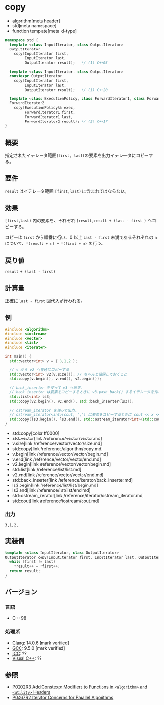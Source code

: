 # copy
* algorithm[meta header]
* std[meta namespace]
* function template[meta id-type]

```cpp
namespace std {
  template <class InputIterator, class OutputIterator>
  OutputIterator
    copy(InputIterator first,
         InputIterator last,
         OutputIterator result);   // (1) C++03

  template <class InputIterator, class OutputIterator>
  constexpr OutputIterator
    copy(InputIterator first,
         InputIterator last,
         OutputIterator result);   // (1) C++20

  template <class ExecutionPolicy, class ForwardIterator1, class ForwardIterator2>
  ForwardIterator2
    copy(ExecutionPolicy&& exec,
         ForwardIterator1 first,
         ForwardIterator1 last,
         ForwardIterator2 result); // (2) C++17
}
```

## 概要
指定されたイテレータ範囲`[first, last)`の要素を出力イテレータにコピーする。


## 要件
`result` はイテレータ範囲 `[first,last)` に含まれてはならない。


## 効果
`[first,last)` 内の要素を、それぞれ `[result,result + (last - first))` へコピーする。

コピーは `first` から順番に行い、0 以上 `last - first` 未満であるそれぞれの `n` について、`*(result + n) = *(first + n)` を行う。


## 戻り値
`result + (last - first)`


## 計算量
正確に `last - first` 回代入が行われる。


## 例
```cpp example
#include <algorithm>
#include <iostream>
#include <vector>
#include <list>
#include <iterator>

int main() {
  std::vector<int> v = { 3,1,2 };

  // v から v2 へ普通にコピーする
  std::vector<int> v2(v.size()); // ちゃんと確保しておくこと
  std::copy(v.begin(), v.end(), v2.begin());

  // back_inserter を使って v3 へ設定。
  // back_inserter は要素をコピーするときに v3.push_back() するイテレータを作る関数。
  std::list<int> ls3;
  std::copy(v2.begin(), v2.end(), std::back_inserter(ls3));

  // ostream_iterator を使って出力。
  // ostream_iterator<int>(cout, ",") は要素をコピーするときに cout << x << "," としてくれるイテレータ。
  std::copy(ls3.begin(), ls3.end(), std::ostream_iterator<int>(std::cout, ","));
}
```
* std::copy[color ff0000]
* std::vector[link /reference/vector/vector.md]
* v.size[link /reference/vector/vector/size.md]
* std::copy[link /reference/algorithm/copy.md]
* v.begin[link /reference/vector/vector/begin.md]
* v.end[link /reference/vector/vector/end.md]
* v2.begin[link /reference/vector/vector/begin.md]
* std::list[link /reference/list/list.md]
* v2.end[link /reference/vector/vector/end.md]
* std::back_inserter[link /reference/iterator/back_inserter.md]
* ls3.begin[link /reference/list/list/begin.md]
* ls3.end[link /reference/list/list/end.md]
* std::ostream_iterator[link /reference/iterator/ostream_iterator.md]
* std::cout[link /reference/iostream/cout.md]
### 出力
```
3,1,2,
```


## 実装例
```cpp
template <class InputIterator, class OutputIterator>
OutputIterator copy(InputIterator first, InputIterator last, OutputIterator result) {
  while (first != last)
    *result++ = *first++;
  return result;
}
```

## バージョン
### 言語
- C++98

### 処理系
- [Clang](/implementation.md#clang): 14.0.6 [mark verified]
- [GCC](/implementation.md#gcc): 9.5.0 [mark verified]
- [ICC](/implementation.md#icc): ??
- [Visual C++](/implementation.md#visual_cpp): ??

## 参照
- [P0202R3 Add Constexpr Modifiers to Functions in `<algorithm>` and `<utility>` Headers](http://www.open-std.org/jtc1/sc22/wg21/docs/papers/2017/p0202r3.html)
- [P0467R2 Iterator Concerns for Parallel Algorithms](http://www.open-std.org/jtc1/sc22/wg21/docs/papers/2017/p0467r2.html)
